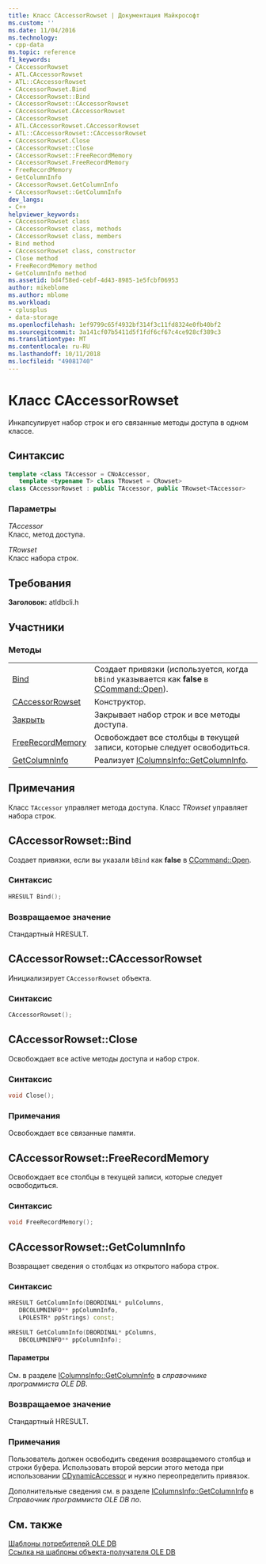 ```yaml
---
title: Класс CAccessorRowset | Документация Майкрософт
ms.custom: ''
ms.date: 11/04/2016
ms.technology:
- cpp-data
ms.topic: reference
f1_keywords:
- CAccessorRowset
- ATL.CAccessorRowset
- ATL::CAccessorRowset
- CAccessorRowset.Bind
- CAccessorRowset::Bind
- CAccessorRowset::CAccessorRowset
- CAccessorRowset.CAccessorRowset
- CAccessorRowset
- ATL.CAccessorRowset.CAccessorRowset
- ATL::CAccessorRowset::CAccessorRowset
- CAccessorRowset.Close
- CAccessorRowset::Close
- CAccessorRowset::FreeRecordMemory
- CAccessorRowset.FreeRecordMemory
- FreeRecordMemory
- GetColumnInfo
- CAccessorRowset.GetColumnInfo
- CAccessorRowset::GetColumnInfo
dev_langs:
- C++
helpviewer_keywords:
- CAccessorRowset class
- CAccessorRowset class, methods
- CAccessorRowset class, members
- Bind method
- CAccessorRowset class, constructor
- Close method
- FreeRecordMemory method
- GetColumnInfo method
ms.assetid: bd4f58ed-cebf-4d43-8985-1e5fcbf06953
author: mikeblome
ms.author: mblome
ms.workload:
- cplusplus
- data-storage
ms.openlocfilehash: 1ef9799c65f4932bf314f3c11fd8324e0fb40bf2
ms.sourcegitcommit: 3a141cf07b5411d5f1fdf6cf67c4ce928cf389c3
ms.translationtype: MT
ms.contentlocale: ru-RU
ms.lasthandoff: 10/11/2018
ms.locfileid: "49081740"
---
```

# <a name="caccessorrowset-class"></a>Класс CAccessorRowset

Инкапсулирует набор строк и его связанные методы доступа в одном классе.  
  
## <a name="syntax"></a>Синтаксис

```cpp
template <class TAccessor = CNoAccessor, 
   template <typename T> class TRowset = CRowset>  
class CAccessorRowset : public TAccessor, public TRowset<TAccessor>  
```  
  
### <a name="parameters"></a>Параметры  

*TAccessor*<br/>
Класс, метод доступа.  
  
*TRowset*<br/>
Класс набора строк.  

## <a name="requirements"></a>Требования  

**Заголовок:** atldbcli.h  
  
## <a name="members"></a>Участники  
  
### <a name="methods"></a>Методы  
  
|||  
|-|-|  
|[Bind](#bind)|Создает привязки (используется, когда `bBind` указывается как **false** в [CCommand::Open](../../data/oledb/ccommand-open.md)).|  
|[CAccessorRowset](#caccessorrowset)|Конструктор.|  
|[Закрыть](#close)|Закрывает набор строк и все методы доступа.|  
|[FreeRecordMemory](#freerecordmemory)|Освобождает все столбцы в текущей записи, которые следует освободиться.|  
|[GetColumnInfo](#getcolumninfo)|Реализует [IColumnsInfo::GetColumnInfo](/previous-versions/windows/desktop/ms722704).|  
  
## <a name="remarks"></a>Примечания  

Класс `TAccessor` управляет метода доступа. Класс *TRowset* управляет набора строк.  

## <a name="bind"></a> CAccessorRowset::Bind

Создает привязки, если вы указали `bBind` как **false** в [CCommand::Open](../../data/oledb/ccommand-open.md).  
  
### <a name="syntax"></a>Синтаксис  
  
```cpp
HRESULT Bind();  
```  
  
### <a name="return-value"></a>Возвращаемое значение  

Стандартный HRESULT.  

## <a name="caccessorrowset"></a> CAccessorRowset::CAccessorRowset

Инициализирует `CAccessorRowset` объекта.  
  
### <a name="syntax"></a>Синтаксис  
  
```cpp
CAccessorRowset();  
```  

## <a name="close"></a> CAccessorRowset::Close

Освобождает все active методы доступа и набор строк.  
  
### <a name="syntax"></a>Синтаксис  
  
```cpp
void Close();  
```  
  
### <a name="remarks"></a>Примечания  

Освобождает все связанные памяти.  

## <a name="freerecordmemory"></a> CAccessorRowset::FreeRecordMemory

Освобождает все столбцы в текущей записи, которые следует освободиться.  
  
### <a name="syntax"></a>Синтаксис  
  
```cpp
void FreeRecordMemory();  
```  

## <a name="getcolumninfo"></a> CAccessorRowset::GetColumnInfo

Возвращает сведения о столбцах из открытого набора строк.  
  
### <a name="syntax"></a>Синтаксис  
  
```cpp
HRESULT GetColumnInfo(DBORDINAL* pulColumns, 
   DBCOLUMNINFO** ppColumnInfo, 
   LPOLESTR* ppStrings) const; 
    
HRESULT GetColumnInfo(DBORDINAL* pColumns, 
   DBCOLUMNINFO** ppColumnInfo);  
```  
  
#### <a name="parameters"></a>Параметры  

См. в разделе [IColumnsInfo::GetColumnInfo](/previous-versions/windows/desktop/ms722704) в *справочнике программиста OLE DB*.  
  
### <a name="return-value"></a>Возвращаемое значение  

Стандартный HRESULT.  
  
### <a name="remarks"></a>Примечания  

Пользователь должен освободить сведения возвращаемого столбца и строки буфера. Использовать второй версии этого метода при использовании [CDynamicAccessor](../../data/oledb/cdynamicaccessor-class.md) и нужно переопределить привязок.  
  
Дополнительные сведения см. в разделе [IColumnsInfo::GetColumnInfo](/previous-versions/windows/desktop/ms722704) в *Справочник программиста OLE DB по*.  
  
## <a name="see-also"></a>См. также  

[Шаблоны потребителей OLE DB](../../data/oledb/ole-db-consumer-templates-cpp.md)<br/>
[Ссылка на шаблоны объекта-получателя OLE DB](../../data/oledb/ole-db-consumer-templates-reference.md)